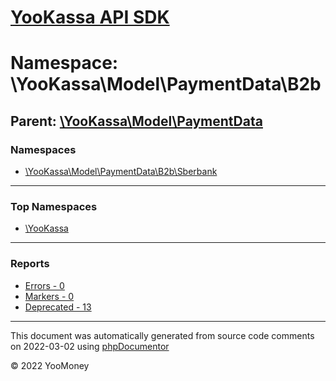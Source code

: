 # [YooKassa API SDK](../home.md)

# Namespace: \YooKassa\Model\PaymentData\B2b

## Parent: [\YooKassa\Model\PaymentData](../namespaces/yookassa-model-paymentdata.md)

### Namespaces

* [\YooKassa\Model\PaymentData\B2b\Sberbank](../namespaces/yookassa-model-paymentdata-b2b-sberbank.md)

---

### Top Namespaces

* [\YooKassa](../namespaces/yookassa.md)

---

### Reports
* [Errors - 0](../reports/errors.md)
* [Markers - 0](../reports/markers.md)
* [Deprecated - 13](../reports/deprecated.md)

---

This document was automatically generated from source code comments on 2022-03-02 using [phpDocumentor](http://www.phpdoc.org/)

&copy; 2022 YooMoney